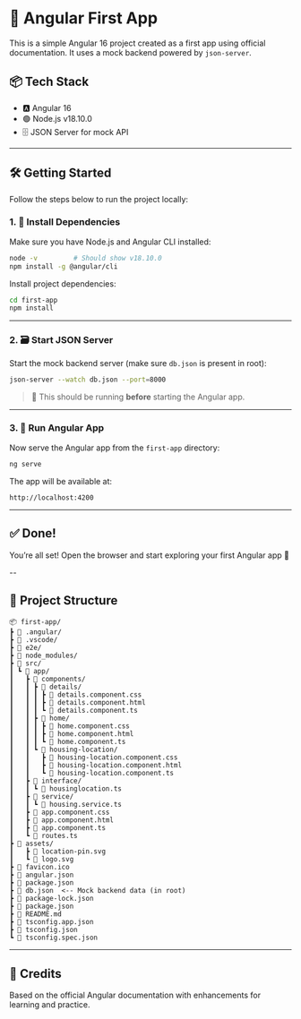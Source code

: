 
# 🚀 Angular First App

This is a simple Angular 16 project created as a first app using official documentation. It uses a mock backend powered by `json-server`.

## 📦 Tech Stack

- 🅰️ Angular 16  
- 🟢 Node.js v18.10.0  
- 🗄️ JSON Server for mock API  

---

## 🛠️ Getting Started

Follow the steps below to run the project locally:

### 1. 🔧 Install Dependencies

Make sure you have Node.js and Angular CLI installed:

```bash
node -v         # Should show v18.10.0
npm install -g @angular/cli
```

Install project dependencies:

```bash
cd first-app
npm install
```

---

### 2. 🗃️ Start JSON Server

Start the mock backend server (make sure `db.json` is present in root):

```bash
json-server --watch db.json --port=8000
```

> 📌 This should be running **before** starting the Angular app.

---

### 3. 🚦 Run Angular App

Now serve the Angular app from the `first-app` directory:

```bash
ng serve
```

The app will be available at:

```
http://localhost:4200
```

---

## ✅ Done!

You’re all set! Open the browser and start exploring your first Angular app 🎉

--

## 📁 Project Structure

```
📦 first-app/
┣ 📁 .angular/
┣ 📁 .vscode/
┣ 📁 e2e/
┣ 📁 node_modules/
┣ 📁 src/
┃ ┗ 📁 app/
┃   ┣ 📁 components/
┃   ┃ ┣ 📁 details/
┃   ┃ ┃ ┣ 📄 details.component.css
┃   ┃ ┃ ┣ 📄 details.component.html
┃   ┃ ┃ ┗ 📄 details.component.ts
┃   ┃ ┣ 📁 home/
┃   ┃ ┃ ┣ 📄 home.component.css
┃   ┃ ┃ ┣ 📄 home.component.html
┃   ┃ ┃ ┗ 📄 home.component.ts
┃   ┃ ┗ 📁 housing-location/
┃   ┃   ┣ 📄 housing-location.component.css
┃   ┃   ┣ 📄 housing-location.component.html
┃   ┃   ┗ 📄 housing-location.component.ts
┃   ┣ 📁 interface/
┃   ┃ ┗ 📄 housinglocation.ts
┃   ┣ 📁 service/
┃   ┃ ┗ 📄 housing.service.ts
┃   ┣ 📄 app.component.css
┃   ┣ 📄 app.component.html
┃   ┣ 📄 app.component.ts
┃   ┗ 📄 routes.ts
┣ 📁 assets/
┃   ┣ 📄 location-pin.svg
┃   ┗ 📄 logo.svg 
┣ 📄 favicon.ico
┣ 📄 angular.json
┣ 📄 package.json
┣ 📄 db.json  <-- Mock backend data (in root)
┣ 📄 package-lock.json
┣ 📄 package.json
┣ 📄 README.md
┣ 📄 tsconfig.app.json
┣ 📄 tsconfig.json
┗ 📄 tsconfig.spec.json
```

---

## 🙌 Credits

Based on the official Angular documentation with enhancements for learning and practice.


